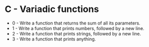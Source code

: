 # C - Variadic functions

- 0 - Write a function that returns the sum of all its parameters.
- 1 - Write a function that prints numbers, followed by a new line.
- 2 - Write a function that prints strings, followed by a new line.
- 3 - Write a function that prints anything.

